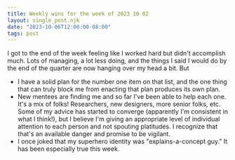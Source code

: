 ```yaml
---
title: Weekly wins for the week of 2023 10 02
layout: single_post.njk
date: "2023-10-06T12:00:00-08:00"
tags: post
---
```

I got to the end of the week feeling like I worked hard but didn't accomplish much. Lots of managing, a lot less doing, and the things I said I would do by the end of the quarter are now hanging over my head a bit. But
- I have a solid plan for the number one item on that list, and the one thing that can truly block me from enacting that plan produces its own plan.
- New mentees are finding me and so far I've been able to help each one. It's a mix of folks! Researchers, new designers, more senior folks, etc. Some of my advice has started to converge (apparently I'm consistent in what I think!), but I believe I'm giving an appropriate level of individual attention to each person and not spouting platitudes. I recognize that that's an available danger and promise to be vigilant.
- I once joked that my superhero identity was "explains-a-concept guy." It has been especially true this week.
